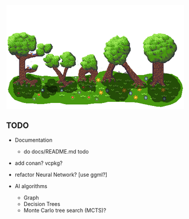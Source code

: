 ![logo](docs/logo/EvoAILogo.png)

## TODO

* Documentation
    + do docs/README.md todo
* add conan? vcpkg?

* refactor Neural Network? [use ggml?]
* AI algorithms
    * Graph
    * Decision Trees
    * Monte Carlo tree search (MCTS)?
